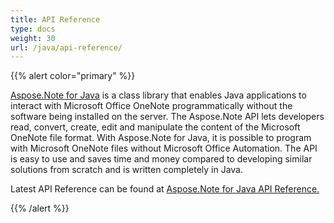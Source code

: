 ```yaml
---
title: API Reference
type: docs
weight: 30
url: /java/api-reference/
---
```


{{% alert color="primary" %}} 

[Aspose.Note for Java](https://products.aspose.com/note/java) is a class library that enables Java applications to interact with Microsoft Office OneNote programmatically without the software being installed on the server. The Aspose.Note API lets developers read, convert, create, edit and manipulate the content of the Microsoft OneNote file format. With Aspose.Note for Java, it is possible to program with Microsoft OneNote files without Microsoft Office Automation. The API is easy to use and saves time and money compared to developing similar solutions from scratch and is written completely in Java.

Latest API Reference can be found at [Aspose.Note for Java API Reference.](https://apireference.aspose.com/note/java)

{{% /alert %}}

